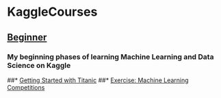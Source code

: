 # KaggleCourses
## [Beginner](https://github.com/bdbeau21/KaggleCourses/tree/main/Beginner)
### My beginning phases of learning Machine Learning and Data Science on Kaggle
##* [Getting Started with Titanic](https://www.kaggle.com/brettbeaulieu/getting-started-with-titanic)
##* [Exercise: Machine Learning Competitions](https://www.kaggle.com/brettbeaulieu/exercise-machine-learning-competitions)
